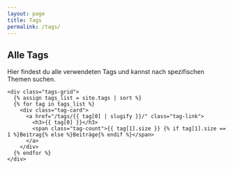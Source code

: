 ```yaml
---
layout: page
title: Tags
permalink: /tags/
---
```


<!-- Card-Container für saubere Darstellung -->
<div class="cards-container">
  <div class="content-card">
    <h2>Alle Tags</h2>
    <p>Hier findest du alle verwendeten Tags und kannst nach spezifischen Themen suchen.</p>
    
    <div class="tags-grid">
      {% assign tags_list = site.tags | sort %}
      {% for tag in tags_list %}
        <div class="tag-card">
          <a href="/tags/{{ tag[0] | slugify }}/" class="tag-link">
            <h3>{{ tag[0] }}</h3>
            <span class="tag-count">{{ tag[1].size }} {% if tag[1].size == 1 %}Beitrag{% else %}Beiträge{% endif %}</span>
          </a>
        </div>
      {% endfor %}
    </div>
  </div>
</div>
